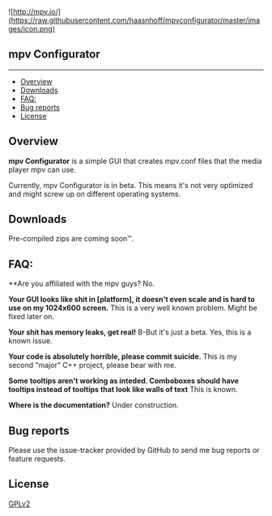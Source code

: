 ![http://mpv.io/](https://raw.githubusercontent.com/haasnhoff/mpvconfigurator/master/images/icon.png)

## mpv Configurator

--------------


* [Overview](#overview)
* [Downloads](#downloads)
* [FAQ:](#faq)
* [Bug reports](#bug-reports)
* [License](#license)

## Overview

**mpv Configurator** is a simple GUI that creates mpv.conf files that the media player mpv can use. 

Currently, mpv Configurator is in beta. This means it's not very optimized and might screw up on different operating systems. 

## Downloads

Pre-compiled zips are coming soon™.

## FAQ:

**Are you affiliated with the mpv guys?
No.

**Your GUI looks like shit in [platform], it doesn't even scale and is hard to use on my 1024x600 screen.**
This is a very well known problem. Might be fixed later on.

**Your shit has memory leaks, get real!**
B-But it's just a beta. Yes, this is a known issue.

**Your code is absolutely horrible, please commit suicide.**
This is my second "major" C++ project, please bear with me. 

**Some tooltips aren't working as inteded. Comboboxes should have tooltips instead of tooltips that look like walls of text**
This is known.

**Where is the documentation?**
Under construction.

## Bug reports

Please use the issue-tracker provided by GitHub to send me bug
reports or feature requests.

## License 

[GPLv2](https://github.com/haasnhoff/mpvconfigurator/blob/master/LICENSE)